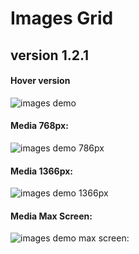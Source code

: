 ﻿# Images Grid 
## version 1.2.1

#### Hover version
![images demo](https://github.com/AndriiKot/Images_Grid/blob/main/_demo_/images/ver_1_2_1/__v_1_2_1__.png)
#### Media 768px:
![images demo 786px](https://github.com/AndriiKot/Images_Grid/blob/main/_demo_/images/ver_1_0_0/__media__768px__.png)
#### Media 1366px:
![images demo 1366px](https://github.com/AndriiKot/Images_Grid/blob/main/_demo_/images/ver_1_0_0/__media__1366px__.png)
#### Media Max Screen:
![images demo max screen: ](https://github.com/AndriiKot/Images_Grid/blob/main/_demo_/images/ver_1_0_0/__media__max_px__.png)

